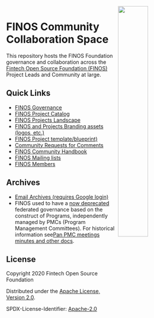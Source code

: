 <img align="right" width="40%" src="https://www.finos.org/hubfs/FINOS/finos-logo/FINOS_Icon_Wordmark_Name_RGB_horizontal.png">

# FINOS Community Collaboration Space
This repository hosts the FINOS Foundation governance and collaboration across the [Fintech Open Source Foundation (FINOS)](https://www.finos.org/) Project Leads and Community at large.

## Quick Links



- [FINOS Governance](governance/)
- [FINOS Project Catalog](https://finos.github.io)
- [FINOS Projects Landscape](https://l.finos.org/)
- [FINOS and Projects Branding assets (logos, etc.)](https://github.com/finos/branding)
- [FINOS Project template/blueprint)](https://github.com/finos/project-blueprint)
- [Community Requests for Comments](rfcs/)
- [FINOS Community Handbook](https://finosfoundation.atlassian.net/wiki/spaces/FINOS/pages/80642059/Community+Handbook)
- [FINOS Mailing lists](https://finosfoundation.atlassian.net/wiki/spaces/FINOS/pages/77955298/Engage+Our+Community)
- [FINOS Members](https://finos.org/members)

## Archives
- [Email Archives (requires Google login)](http://groups.google.com/a/finos.org/) 
- FINOS used to have a [now deprecated](https://github.com/finos/community/issues/31) federated governance based on the construct of Programs, independently managed by PMCs (Program Management Committees). For historical information see[Pan PMC meetings minutes and other docs](docs/).

## License

Copyright 2020 Fintech Open Source Foundation

Distributed under the [Apache License, Version 2.0](http://www.apache.org/licenses/LICENSE-2.0).

SPDX-License-Identifier: [Apache-2.0](https://spdx.org/licenses/Apache-2.0)
